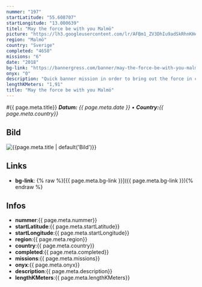 ```yaml
---
nummer: "197"
startLatitude: "55.608707"
startLongitude: "13.000639"
titel: "May the force be with you Malmö"
picture: "https://lh3.googleusercontent.com/lr/AFBm1_ZV3DhIu9adSkRhnKHeVzmubm1nbHP1MPE30sUzksX54zL8T3zTiVMjYyH8qvsI7X_9eXaWm4UVYfNoUDwAWGQ-PPcF-09oFeXUw_iuLHDj07UfJ6NFm26tRFi_uB84rMT29gzfcRMfD0tlZ-YmRMk8bmP_o76laKMDSL7djB_9QBP7jrXxvhy4ER-dUY3O3HOuyWVuDufLWi05_JZkg9VAATgRVqHW3rnVjvwqrsE9Rdl52VVv3C-2phd5yhccMsA7N3QTGeJLkZMu7wjT1YOT6jzb2x57F5TrfmLU4xUVHq0NOsS4eDNLi85WLnx2VF1ERQRXmKHNL_CrJR8Uoa49cc54dEcE6g5vfspPkf7VW7MCWtHIbhI_RsFsp7vM0CIKZr4EwpwvlVQwXn2EUFFnKPCWdE-fYw10yKpkJF3FJh7RnulxiGgLn1YmsDF-yaClgLAQ1h_izhEPyLPpZHFjBC2KahixHyKpQst9IE7gezKrVZK1n5HIP6Q12g72ehnh_52-FjIL6_v8SEKyriuCj1xHm1rdAzn1NO74zl1cXMXrwFeCj6glLB0o-nch_VIl4GziNc_LBCQWV0StaMLr7zns7ua789kruJ1ByEsWPCVMHsqhNRP-7pBr0mFiXu1S7f0sHy8_joGuU4hfMtFIBsTyylYDnAU0CxeNL_mHTXP8CKbGQBTr__DM7CE_-BCoZ-zvD7xq1FA-lOPkvNw6xOH4u2e1WUO5mOqVZCnaF3Mde5AeVX7nOJeUCSsBovnC2y339luzNg7wRRNYETVlulVxpUlWuCKVpbv6NDXx8AJdCyX7zZPl0YnNptsxp0WLkA967rH2NhXcgAWNZIfyrHhw6iA"
region: "Malmö"
country: "Sverige"
completed: "4650"
missions: "6"
date: "2018"
bg-link: "https://bannergress.com/banner/may-the-force-be-with-you-malm%C3%B6-abe8"
onyx: "0"
description: "Quick banner mission in order to bring out the force in central parts of Malmö.\n\nAll portals available 24/7."
lengthKMeters: "1,91"
title: "May the force be with you Malmö"
---
```


#{{ page.meta.title}}
_**Datum:** {{ page.meta.date }} • **Country:**{{ page.meta.country}}_

## Bild
![{{page.meta.title | default('Bild')}}]({{page.meta.picture}})

## Links
- **bg-link**: {% raw %}[{{ page.meta.bg-link }}]({{ page.meta.bg-link }}){% endraw %}

## Infos
- **nummer**:{{ page.meta.nummer}}
- **startLatitude**:{{ page.meta.startLatitude}}
- **startLongitude**:{{ page.meta.startLongitude}}
- **region**:{{ page.meta.region}}
- **country**:{{ page.meta.country}}
- **completed**:{{ page.meta.completed}}
- **missions**:{{ page.meta.missions}}
- **onyx**:{{ page.meta.onyx}}
- **description**:{{ page.meta.description}}
- **lengthKMeters**:{{ page.meta.lengthKMeters}}

